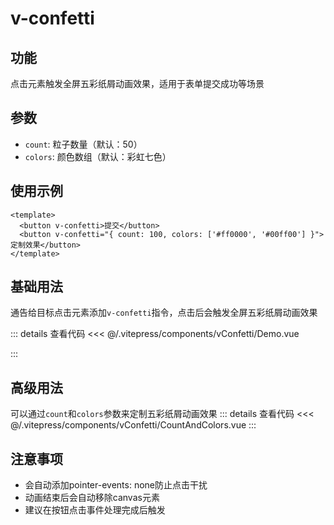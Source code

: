 # v-confetti

## 功能

点击元素触发全屏五彩纸屑动画效果，适用于表单提交成功等场景

## 参数

- `count`: 粒子数量（默认：50）
- `colors`: 颜色数组（默认：彩虹七色）

## 使用示例

```vue
<template>
  <button v-confetti>提交</button>
  <button v-confetti="{ count: 100, colors: ['#ff0000', '#00ff00'] }">定制效果</button>
</template>
```

## 基础用法

通告给目标点击元素添加`v-confetti`指令，点击后会触发全屏五彩纸屑动画效果

<Demo />

::: details 查看代码
<<< @/.vitepress/components/vConfetti/Demo.vue

:::

## 高级用法

可以通过`count`和`colors`参数来定制五彩纸屑动画效果
<CountAndColors />
::: details 查看代码
<<< @/.vitepress/components/vConfetti/CountAndColors.vue
:::

## 注意事项

- 会自动添加pointer-events: none防止点击干扰
- 动画结束后会自动移除canvas元素
- 建议在按钮点击事件处理完成后触发

<script setup>
  import Demo from "../.vitepress/components/vConfetti/Demo.vue"
  import CountAndColors from "../.vitepress/components/vConfetti/CountAndColors.vue"
</script>
